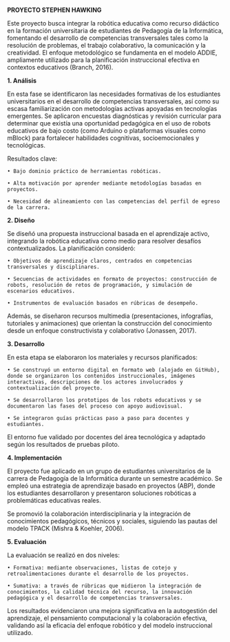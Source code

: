 **PROYECTO STEPHEN HAWKING**

Este proyecto busca integrar la robótica educativa como recurso didáctico en la formación universitaria de estudiantes de Pedagogía de la Informática, fomentando el desarrollo de competencias transversales tales como la resolución de problemas, el trabajo colaborativo, la comunicación y la creatividad. El enfoque metodológico se fundamenta en el modelo ADDIE, ampliamente utilizado para la planificación instruccional efectiva en contextos educativos (Branch, 2016).

**1. Análisis**

En esta fase se identificaron las necesidades formativas de los estudiantes universitarios en el desarrollo de competencias transversales, así como su escasa familiarización con metodologías activas apoyadas en tecnologías emergentes. Se aplicaron encuestas diagnósticas y revisión curricular para determinar que existía una oportunidad pedagógica en el uso de robots educativos de bajo costo (como Arduino o plataformas visuales como mBlock) para fortalecer habilidades cognitivas, socioemocionales y tecnológicas.

Resultados clave:

	• Bajo dominio práctico de herramientas robóticas.
 
	• Alta motivación por aprender mediante metodologías basadas en proyectos.
 
	• Necesidad de alineamiento con las competencias del perfil de egreso de la carrera.
 

**2. Diseño**

Se diseñó una propuesta instruccional basada en el aprendizaje activo, integrando la robótica educativa como medio para resolver desafíos contextualizados. La planificación consideró:

	• Objetivos de aprendizaje claros, centrados en competencias transversales y disciplinares.
 
	• Secuencias de actividades en formato de proyectos: construcción de robots, resolución de retos de programación, y simulación de escenarios educativos.
 
	• Instrumentos de evaluación basados en rúbricas de desempeño.
 

Además, se diseñaron recursos multimedia (presentaciones, infografías, tutoriales y animaciones) que orientan la construcción del conocimiento desde un enfoque constructivista y colaborativo (Jonassen, 2017).

**3. Desarrollo**

En esta etapa se elaboraron los materiales y recursos planificados:

	• Se construyó un entorno digital en formato web (alojado en GitHub), donde se organizaron los contenidos instruccionales, imágenes interactivas, descripciones de los actores involucrados y contextualización del proyecto.
 
	• Se desarrollaron los prototipos de los robots educativos y se documentaron las fases del proceso con apoyo audiovisual.
  
	• Se integraron guías prácticas paso a paso para docentes y estudiantes.
 

El entorno fue validado por docentes del área tecnológica y adaptado según los resultados de pruebas piloto.

**4. Implementación**

El proyecto fue aplicado en un grupo de estudiantes universitarios de la carrera de Pedagogía de la Informática durante un semestre académico. Se empleó una estrategia de aprendizaje basado en proyectos (ABP), donde los estudiantes desarrollaron y presentaron soluciones robóticas a problemáticas educativas reales.

Se promovió la colaboración interdisciplinaria y la integración de conocimientos pedagógicos, técnicos y sociales, siguiendo las pautas del modelo TPACK (Mishra & Koehler, 2006).

**5. Evaluación**

La evaluación se realizó en dos niveles:

	• Formativa: mediante observaciones, listas de cotejo y retroalimentaciones durante el desarrollo de los proyectos.
 
	• Sumativa: a través de rúbricas que midieron la integración de conocimientos, la calidad técnica del recurso, la innovación pedagógica y el desarrollo de competencias transversales.
 

Los resultados evidenciaron una mejora significativa en la autogestión del aprendizaje, el pensamiento computacional y la colaboración efectiva, validando así la eficacia del enfoque robótico y del modelo instruccional utilizado.
